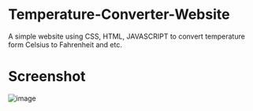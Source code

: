 # Temperature-Converter-Website
A simple website using CSS, HTML, JAVASCRIPT to convert temperature form Celsius to Fahrenheit and etc.
# Screenshot
![image](https://github.com/AakanshiDixit/Temperature-Converter-Website/assets/137915782/c497083e-dabe-4c5a-b37b-9dec95c0ebde)

